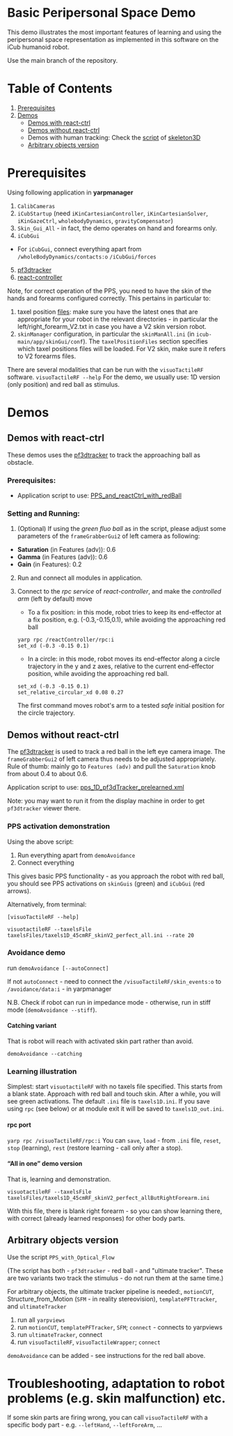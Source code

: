 Basic Peripersonal Space Demo
=================
This demo illustrates the most important features of learning and using the peripersonal space representation as implemented in this software on the iCub humanoid robot.

Use the main branch of the repository. 
# Table of Contents
1. [Prerequisites](#prerequisites)  
2. [Demos](#demos)
	- [Demos with react-ctrl](##demos-with-react-ctrl)
	- [Demos without react-ctrl](##demos-without-react-ctrl)
	- Demos with human tracking: Check the [script](https://github.com/robotology/skeleton3D/blob/master/app/script/PPS_modulation_iCub_skeleton3D.xml) of [skeleton3D](https://github.com/robotology/skeleton3D) 
	- [Arbitrary objects version](##arbitrary-objects-version)


# Prerequisites
Using following application in **yarpmanager**
1. `CalibCameras`
2. `iCubStartup` (need `iKinCartesianController`, `iKinCartesianSolver`,  `iKinGazeCtrl`, `wholebodyDynamics`, `gravityCompensator`)
3. `Skin_Gui_All` - in fact, the demo operates on hand and forearms only.
4. `iCubGui`
  * For `iCubGui`, connect everything apart from `/wholeBodyDynamics/contacts:o` `/iCubGui/forces`
5. [pf3dtracker](https://github.com/robotology/icub-basic-demos/tree/master/pf3dTracker)
6. [react-controller](https://github.com/robotology/react-control)

Note, for correct operation of the PPS, you need to have the skin of the hands and forearms configured correctly. This pertains in particular to:
 1. taxel position [files](https://github.com/robotology/icub-main/tree/master/app/skinGui/conf/positions): make sure you have the latest ones that are appropriate for your robot in the relevant directories - in particular the left/right_forearm_V2.txt in case you have a V2 skin version robot.
 2. `skinManager` configuration, in particular the `skinManAll.ini` (in `icub-main/app/skinGui/conf`). The `taxelPositionFiles` section specifies which taxel positions files will be loaded. For V2 skin, make sure it refers to V2 forearms files.

There are several modalities that can be run with the `visuoTactileRF` software.
`visuoTactileRF --help`
For the demo, we usually use: 1D version (only position) and red ball as stimulus. 

# Demos

## Demos with react-ctrl
These demos uses the [pf3dtracker](https://github.com/robotology/icub-basic-demos/tree/master/pf3dTracker) to track the approaching ball as obstacle.

### Prerequisites:
- Application script to use: [PPS_and_reactCtrl_with_redBall](https://github.com/robotology/peripersonal-space/blob/master/app/scripts/ppsAndReactControl_icub_redBall.xml)

### Setting and Running:
1. (Optional) If using the *green fluo ball* as in the script, please adjust some parameters of the `frameGrabberGui2` of left camera as following:
- **Saturation** (in Features (adv)): 0.6
- **Gamma** (in Features (adv)): 0.6
- **Gain** (in Features): 0.2

2. Run and connect all modules in application.

3. Connect to the *rpc service* of *react-controller*, and make the *controlled arm* (left by default) move 
	- To a fix position: in this mode, robot tries to keep its end-effector at a fix position, e.g. (-0.3,-0.15,0.1), while avoiding the approaching red ball
	```
	yarp rpc /reactController/rpc:i  
	set_xd (-0.3 -0.15 0.1)
	```
	- In a circle: in this mode, robot moves its end-effector along a circle trajectory in the y and z axes, relative to the current end-effector position, while avoiding the approaching red ball.
	```
	set_xd (-0.3 -0.15 0.1)
	set_relative_circular_xd 0.08 0.27
	```
	The first command moves robot's arm to a tested *safe* initial position for the circle trajectory.

## Demos without react-ctrl

The [pf3dtracker](https://github.com/robotology/icub-basic-demos/tree/master/pf3dTracker) is used to track a red ball in the left eye camera image. 
The `frameGrabberGui2` of left camera thus needs to be adjusted appropriately. Rule of thumb: mainly go to `Features (adv)` and pull the `Saturation` knob from about 0.4 to about 0.6.

Application script to use: [pps_1D_pf3dTracker_prelearned.xml](https://github.com/robotology/peripersonal-space/tree/master/app/scripts/pps_1D_pf3dTracker_prelearned.xml)

Note: you may want to run it from the display machine in order to get `pf3dtracker` viewer there. 

### PPS activation demonstration

Using the above script:

1. Run everything apart from `demoAvoidance`
2. Connect everything 

This gives basic PPS functionality - as you approach the robot with red ball, you should see PPS activations on `skinGuis` (green) and `iCubGui` (red arrows).

Alternatively, from terminal: 

```[visuoTactileRF --help]```

```visuotactileRF --taxelsFile taxelsFiles/taxels1D_45cmRF_skinV2_perfect_all.ini --rate 20```

### Avoidance demo

run `demoAvoidance [--autoConnect]`

If not `autoConnect` - need to connect the `/visuoTactileRF/skin_events:o` to `/avoidance/data:i`  - in yarpmanager

N.B. Check if robot can run in impedance mode - otherwise, run in stiff mode (`demoAvoidance --stiff`).

#### Catching variant 
That is robot will reach with activated skin part rather than avoid.

`demoAvoidance --catching`

### Learning illustration

Simplest: start `visuotactileRF` with no taxels file specified. This starts from a blank state. 
Approach with red ball and touch skin. After a while, you will see green activations.
The default `.ini` file is `taxels1D.ini`.  If you save using `rpc` (see below) or at module exit it will be saved to `taxels1D_out.ini`.

#### rpc port

`yarp rpc /visuoTactileRF/rpc:i`
You can `save`, `load` - from `.ini` file, `reset`, `stop` (learning), `rest` (restore learning - call only after a stop).

#### “All in one” demo version
That is, learning and demonstration.

`visuotactileRF --taxelsFile taxelsFiles/taxels1D_45cmRF_skinV2_perfect_allButRightForearm.ini`

With this file, there is blank right forearm - so you can show learning there, with correct (already learned responses) for other body parts.

## Arbitrary objects version

Use the script `PPS_with_Optical_Flow` 

(The script has both - `pf3dtracker` - red ball - and "ultimate tracker". These are two variants two track the stimulus - do not run them at the same time.)

For arbitrary objects, the ultimate tracker pipeline is needed:, `motionCUT`, Structure_from_Motion (`SFM` - in reality stereovision), `templatePFTtracker`, and `ultimateTracker` 

1. run all `yarpviews`
2. run `motionCUT`, `templatePFTracker`, `SFM`; `connect` - connects to yarpviews
3. run `ultimateTracker`, connect
4. run `visuoTactileRF`, `visuoTactileWrapper`; `connect`

`demoAvoidance` can be added - see instructions for the red ball above.

# Troubleshooting, adaptation to robot problems (e.g. skin malfunction) etc.

If some skin parts are firing wrong, you can call `visuoTactileRF` with a specific body part - e.g. `--leftHand`, `--leftForeArm`, …
